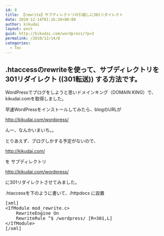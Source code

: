 ```yaml
---
id: 8
title: 【rewrite】サブディレクトリの引越しに301リダイレクト
date: 2010-12-14T01:16:18+00:00
author: kikudai
layout: post
guid: http://kikudai.com/wordpress/?p=3
permalink: /2010/12/14/8
categories:
  - Tec
---
```

## .htaccessのrewriteを使って、サブディレクトリを301リダイレクト ((301転送)) する方法です。

WordPressでブログをしようと思いドメインキング（DOMAIN KING）で、kikudai.comを取得しました。
  
早速WordPressをインストールしてみたら、blogのURLが

<a style="cursor: help; display: inline !important;" rel="noreferrer" href="http://kikudai.com/wordpress/" target="_blank">http://kikudai.com/wordpress/</a>

んー、なんかいまいち。。
  
とりあえず、ブログしかする予定がないので、

<a style="cursor: help; display: inline !important;" rel="noreferrer" href="http://kikudai.com/" target="_blank">http://kikudai.com/</a>

を サブディレクトリ

<a style="cursor: help; display: inline !important;" rel="noreferrer" href="http://kikudai.com/wordpress/" target="_blank">http://kikudai.com/wordpress/</a>

に301リダイレクトさせてみました。

.htaccessを下のように書いて、/httpdocs に設置

<pre>[xml]
&lt;IfModule mod_rewrite.c&gt;
	RewriteEngine On
	RewriteRule ^$ /wordpress/ [R=301,L]
&lt;/IfModule&gt;
[/xml]
</pre>